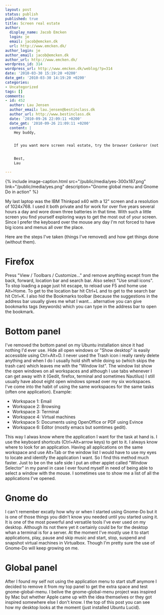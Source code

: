 ```yaml
---
layout: post
status: publish
published: true
title: Screen real estate
author:
  display_name: Jacob Emcken
  login: je
  email: jacob@emcken.dk
  url: http://www.emcken.dk/
author_login: je
author_email: jacob@emcken.dk
author_url: http://www.emcken.dk/
wordpress_id: 314
wordpress_url: http://www.emcken.dk/weblog/?p=314
date: '2010-03-30 15:19:20 +0200'
date_gmt: '2010-03-30 14:19:20 +0200'
categories:
- Uncategorized
tags: []
comments:
- id: 452
  author: Lau Jensen
  author_email: lau.jensen@bestinclass.dk
  author_url: http://www.bestinclass.dk
  date: '2010-09-26 22:09:11 +0200'
  date_gmt: '2010-09-26 21:09:11 +0200'
  content: |
    Hey buddy,


    If you want more screen real estate, try the browser Conkeror (not Konqeror) which is based on the Emacs keybindings and has virtually zero UI bloat.


    Best,
    Lau

---
```

{% include image-caption.html src="/public/media/yes-300x187.png" link="/public/media/yes.png" description="Gnome global menu and Gnome Do in action" %}

My last laptop was the IBM Thinkpad x40 with a 12" screen and a resolution of 1024x768. I used it both private and for work for over five years several hours a day and wore down three batteries in that time. With such a little screen you find yourself exploring ways to get the most out of your screen. Since I prefer the keyboard over the mouse any day I'm not forced to have big icons and menus all over the place.

Here are the steps I've taken (things I've removed) and how get things done (without them).

# Firefox

Press "View / Toolbars / Customize..." and remove anything except from the back, forward, location bar and search bar. Also select "Use small icons". To stop loading a page just hit escape, to reload use F5 and home use Alt+Home. To get to the location bar hit Ctrl+L and to get to the search bar hit Ctrl+K. I also hid the Bookmarks toolbar (because the suggestions in the address bar usually gives me what I want... alternative you can give bookmarks tags (keywords) which you can type in the address bar to open the bookmark.

# Bottom panel

I've removed the bottom panel on my Ubuntu installation since it had nothing I'd ever use. Hide all open windows or "Show desktop" is easily accessible using Ctrl+Alt+D. I never used the Trash icon i really rarely delete anything and when I do I usually hold shift while doing so (which skips the trash can) which leaves me with the "Window list". The window list show the open windows on all workspaces and although I use tabs whenever I can get away with it (Gedit, firefox, terminal and sometimes Nautilus) I still usually have about eight open windows spread over my six workspaces. I've come into the habit of using the same workspaces for the same tasks (often one application). Example:

* Workspace 1: Email
* Workspace 2: Browsing
* Workspace 3: Terminal
* Workspace 4: Virtual machines
* Workspace 5: Documents using OpenOffice or PDF using Evince
* Workspace 6: Editor (mostly emacs but somtimes gedit).

This way I alwas know where the application I want for the task at hand is. I use the keyboard shortcuts (Ctrl+Alt+arrow keys) to get to it. I always know where to look for an application. Having all applications on the same workspace and use Alt+Tab or the window list I would have to use my eyes to locate and identify the application I want. So I find this method much faster. Just to be on the safe side I put an other applet called "Window Selector" in my panel in case I ever found myself in need of being able to select a window with the mouse. I sometimes use to show me a list of all the applications I've opened.

# Gnome do

I can't remember excatly how why or when I started using Gnome-Do but it is one of those things you didn't know you needed until you started using it. It is one of the most powerful and versatile tools I've ever used on my desktop. Although its not there yet it certainly could be for the desktop whan a terminal is for a server. At the moment I've mostly use it to start applications, play, pause and skip music and start, stop, suspend and snapshot virtual machines in Virtualbox. Though I'm pretty sure the use of Gnome-Do will keep growing on me.

# Global panel

After I found my self not using the application menu to start stuff anymore I decided to remove it from my top panel to get the extra space and test gnome-global-menu. I belive the gnome-global-menu project was inspired by Mac but whether Apple came up with the idea themselves or they got inspired somewhere else I don't know. I the top of this post you can see how my desktop looks at the moment (just installed Ubuntu Lucid).

